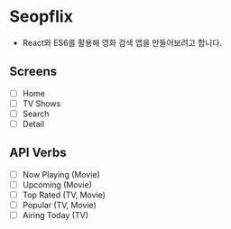 # Seopflix

- React와 ES6를 활용해 영화 검색 앱을 만들어보려고 합니다.

## Screens

- [ ] Home
- [ ] TV Shows
- [ ] Search
- [ ] Detail

## API Verbs

- [ ] Now Playing (Movie)
- [ ] Upcoming (Movie)
- [ ] Top Rated (TV, Movie)
- [ ] Popular (TV, Movie)
- [ ] Airing Today (TV)